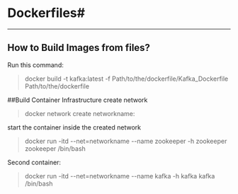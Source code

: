 # Dockerfiles#


----
## How to Build Images from files? 

Run this command:
>docker build -t kafka:latest -f Path/to/the/dockerfile/Kafka_Dockerfile Path/to/the/dockerfile

##Build Container Infrastructure 
create network
>docker network create networkname:   

start the container inside the created network  

> docker run -itd --net=networkname --name zookeeper -h zookeeper zookeeper /bin/bash    

Second container:

> docker run -itd --net=networkname --name kafka -h kafka kafka /bin/bash

